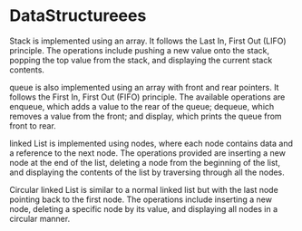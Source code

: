 # DataStructureees

 Stack is implemented using an array. It follows the Last In, First Out (LIFO) principle. The operations include pushing a new value onto the stack, popping the top value from the stack, and displaying the current stack contents.
 
queue is also implemented using an array with front and rear pointers. It follows the First In, First Out (FIFO) principle. The available operations are enqueue, which adds a value to the rear of the queue; dequeue, which removes a value from the front; and display, which prints the queue from front to rear.

linked List is implemented using nodes, where each node contains data and a reference to the next node. The operations provided are inserting a new node at the end of the list, deleting a node from the beginning of the list, and displaying the contents of the list by traversing through all the nodes.

Circular linked List is similar to a normal linked list but with the last node pointing back to the first node. The operations include inserting a new node, deleting a specific node by its value, and displaying all nodes in a circular manner.

